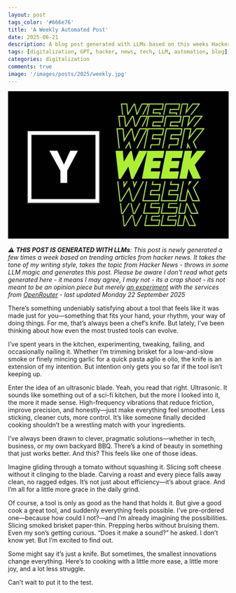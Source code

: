 ```yaml
---
layout: post
tags_color: '#666e76'
title: 'A Weekly Automated Post'
date: 2025-06-21
description: A blog post generated with LLMs based on this weeks Hacker News
tags: [digitalization, GPT, hacker, news, tech, LLM, automation, blog]
categories: digitalization
comments: true
image: '/images/posts/2025/weekly.jpg'
---
```

![](/images/posts/2025/weekly.jpg)

_⚠️ **THIS POST IS GENERATED WITH LLMs**: This post is newly generated a few times a week based on trending articles from hacker news. It takes the tone of my writing style, takes the topic from Hacker News - throws in some LLM magic and generates this post. Please be aware I don't read what gets generated here - it means I may agree, I may not - its a crap shoot - its not meant to be an opinion piece but merely [an experiment](https://github.com/clintjb/Weekly-Post) with the services from [OpenRouter](https://openrouter.ai) - last updated Monday 22 September 2025_

There’s something undeniably satisfying about a tool that feels like it was made just for you—something that fits your hand, your rhythm, your way of doing things. For me, that’s always been a chef’s knife. But lately, I’ve been thinking about how even the most trusted tools can evolve.

I’ve spent years in the kitchen, experimenting, tweaking, failing, and occasionally nailing it. Whether I’m trimming brisket for a low-and-slow smoke or finely mincing garlic for a quick pasta aglio e olio, the knife is an extension of my intention. But intention only gets you so far if the tool isn’t keeping up.

Enter the idea of an ultrasonic blade. Yeah, you read that right. Ultrasonic. It sounds like something out of a sci-fi kitchen, but the more I looked into it, the more it made sense. High-frequency vibrations that reduce friction, improve precision, and honestly—just make everything feel smoother. Less sticking, cleaner cuts, more control. It’s like someone finally decided cooking shouldn’t be a wrestling match with your ingredients.

I’ve always been drawn to clever, pragmatic solutions—whether in tech, business, or my own backyard BBQ. There’s a kind of beauty in something that just works better. And this? This feels like one of those ideas.

Imagine gliding through a tomato without squashing it. Slicing soft cheese without it clinging to the blade. Carving a roast and every piece falls away clean, no ragged edges. It’s not just about efficiency—it’s about grace. And I’m all for a little more grace in the daily grind.

Of course, a tool is only as good as the hand that holds it. But give a good cook a great tool, and suddenly everything feels possible. I’ve pre-ordered one—because how could I not?—and I’m already imagining the possibilities. Slicing smoked brisket paper-thin. Prepping herbs without bruising them. Even my son’s getting curious. “Does it make a sound?” he asked. I don’t know yet. But I’m excited to find out.

Some might say it’s just a knife. But sometimes, the smallest innovations change everything. Here’s to cooking with a little more ease, a little more joy, and a lot less struggle.

Can’t wait to put it to the test.